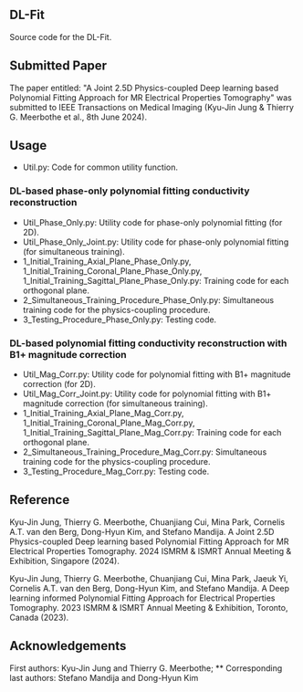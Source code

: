 ## DL-Fit
Source code for the DL-Fit.


## Submitted Paper
The paper entitled: "A Joint 2.5D Physics-coupled Deep learning based Polynomial Fitting Approach for MR Electrical Properties Tomography" was submitted to IEEE Transactions on Medical Imaging (Kyu-Jin Jung & Thierry G. Meerbothe et al., 8th June 2024).


## Usage
* Util.py: Code for common utility function.

### DL-based phase-only polynomial fitting conductivity reconstruction 
* Util_Phase_Only.py: Utility code for phase-only polynomial fitting (for 2D).
* Util_Phase_Only_Joint.py: Utility code for phase-only polynomial fitting (for simultaneous training).
* 1_Initial_Training_Axial_Plane_Phase_Only.py, 1_Initial_Training_Coronal_Plane_Phase_Only.py, 1_Initial_Training_Sagittal_Plane_Phase_Only.py: Training code for each orthogonal plane.
* 2_Simultaneous_Training_Procedure_Phase_Only.py: Simultaneous training code for the physics-coupling procedure.
* 3_Testing_Procedure_Phase_Only.py: Testing code.

### DL-based polynomial fitting conductivity reconstruction with B1+ magnitude correction 
* Util_Mag_Corr.py: Utility code for polynomial fitting with B1+ magnitude correction (for 2D).
* Util_Mag_Corr_Joint.py: Utility code for polynomial fitting with B1+ magnitude correction (for simultaneous training).
* 1_Initial_Training_Axial_Plane_Mag_Corr.py, 1_Initial_Training_Coronal_Plane_Mag_Corr.py, 1_Initial_Training_Sagittal_Plane_Mag_Corr.py: Training code for each orthogonal plane.
* 2_Simultaneous_Training_Procedure_Mag_Corr.py: Simultaneous training code for the physics-coupling procedure.
* 3_Testing_Procedure_Mag_Corr.py: Testing code.


## Reference
Kyu-Jin Jung, Thierry G. Meerbothe,  Chuanjiang Cui, Mina Park, Cornelis A.T. van den Berg, Dong-Hyun Kim, and Stefano Mandija. A Joint 2.5D Physics-coupled Deep learning based Polynomial Fitting Approach for MR Electrical Properties Tomography. 2024 ISMRM & ISMRT Annual Meeting & Exhibition, Singapore (2024).

Kyu-Jin Jung, Thierry G. Meerbothe,  Chuanjiang Cui, Mina Park, Jaeuk Yi, Cornelis A.T. van den Berg, Dong-Hyun Kim, and Stefano Mandija. A Deep learning informed Polynomial Fitting Approach for Electrical Properties Tomography. 2023 ISMRM & ISMRT Annual Meeting & Exhibition, Toronto, Canada (2023).

## Acknowledgements
First authors: Kyu-Jin Jung and Thierry G. Meerbothe; ** Corresponding last authors: Stefano Mandija and Dong-Hyun Kim
